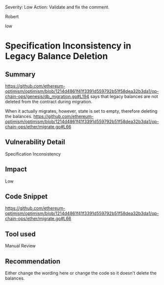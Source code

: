 Severity: Low
Action: Validate and fix the comment.

Robert

low

# Specification Inconsistency in Legacy Balance Deletion

## Summary
https://github.com/ethereum-optimism/optimism/blob/1214d4861f41f3391d559792b51f58dea32b3da1/op-chain-ops/genesis/db_migration.go#L194 says that legacy balances are not deleted from the contract during migration.

When it actually migrates, however, state is set to empty, therefore deleting the balances. https://github.com/ethereum-optimism/optimism/blob/1214d4861f41f3391d559792b51f58dea32b3da1/op-chain-ops/ether/migrate.go#L66

## Vulnerability Detail
Specification Inconsistency

## Impact
Low

## Code Snippet
https://github.com/ethereum-optimism/optimism/blob/1214d4861f41f3391d559792b51f58dea32b3da1/op-chain-ops/ether/migrate.go#L66

## Tool used
Manual Review

## Recommendation
Either change the wording here or change the code so it doesn't delete the balances.